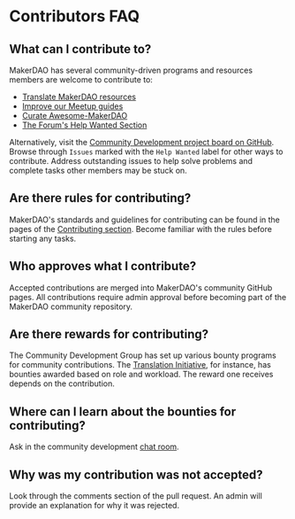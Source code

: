 # Contributors FAQ

## What can I contribute to?

MakerDAO has several community-driven programs and resources members are welcome to contribute to:

- [Translate MakerDAO resources](/translations/README.md)
- [Improve our Meetup guides](/meetups/README.md)
- [Curate Awesome-MakerDAO](/awesome-makerdao/blob/master/README.md)
- [The Forum's Help Wanted Section](https://forum.makerdao.com/c/comm-dev/help-wanted)

Alternatively, visit the [Community Development project board on GitHub](https://github.com/makerdao/community/projects/2?card_filter_query=label%3A%22help+wanted%22). Browse through `Issues` marked with the `Help Wanted` label for other ways to contribute. Address outstanding issues to help solve problems and complete tasks other members may be stuck on.

## Are there rules for contributing?

MakerDAO's standards and guidelines for contributing can be found in the pages of the [Contributing section](https://github.com/makerdao/community/tree/master/contributing). Become familiar with the rules before starting any tasks.

## Who approves what I contribute?

Accepted contributions are merged into MakerDAO's community GitHub pages. All contributions require admin approval before becoming part of the MakerDAO community repository.

## Are there rewards for contributing?

The Community Development Group has set up various bounty programs for community contributions. The [Translation Initiative](/translations/README.md), for instance, has bounties awarded based on role and workload. The reward one receives depends on the contribution.

## Where can I learn about the bounties for contributing?

Ask in the community development [chat room](https://chat.makerdao.com/channel/community-development).

## Why was my contribution was not accepted?

Look through the comments section of the pull request. An admin will provide an explanation for why it was rejected.
